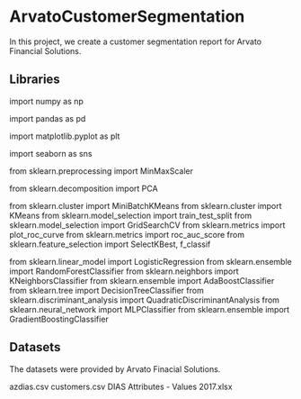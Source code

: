 # ArvatoCustomerSegmentation
In this project, we create a customer segmentation report for Arvato Financial Solutions.

## Libraries
import numpy as np

import pandas as pd

import matplotlib.pyplot as plt

import seaborn as sns

from sklearn.preprocessing import MinMaxScaler

from sklearn.decomposition import PCA

from sklearn.cluster import MiniBatchKMeans
from sklearn.cluster import KMeans
from sklearn.model_selection import train_test_split
from sklearn.model_selection import GridSearchCV
from sklearn.metrics import plot_roc_curve
from sklearn.metrics import roc_auc_score
from sklearn.feature_selection import SelectKBest, f_classif

from sklearn.linear_model import LogisticRegression
from sklearn.ensemble import RandomForestClassifier
from sklearn.neighbors import KNeighborsClassifier
from sklearn.ensemble import AdaBoostClassifier
from sklearn.tree import DecisionTreeClassifier
from sklearn.discriminant_analysis import QuadraticDiscriminantAnalysis
from sklearn.neural_network import MLPClassifier
from sklearn.ensemble import GradientBoostingClassifier

## Datasets
The datasets were provided by Arvato Finacial Solutions.

azdias.csv
customers.csv
DIAS Attributes - Values 2017.xlsx
